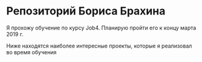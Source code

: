 # Репозиторий Бориса Брахина
Я прохожу обучение по курсу Job4. Планирую пройти его к концу марта 2019 г.

Ниже находятся наиболее интересные проекты, которые я реализовал во время обучения